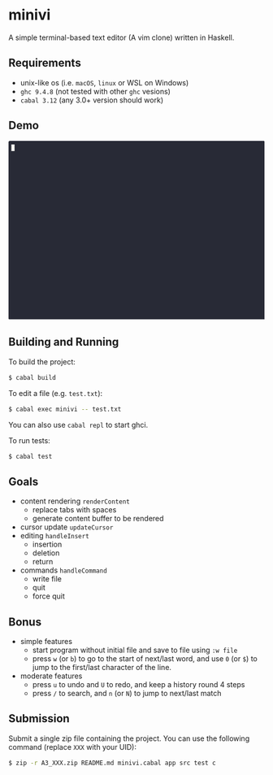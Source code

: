 # minivi

A simple terminal-based text editor (A vim clone) written in Haskell.

## Requirements

- unix-like os (i.e. `macOS`, `linux` or WSL on Windows)
- `ghc 9.4.8` (not tested with other `ghc` vesions)
- `cabal 3.12` (any 3.0+ version should work)

## Demo
<p align="center">
  <img src="./demo.gif" alt="minivi demo" />
  <!-- ![til](./demo.gif) -->
</p>

## Building and Running

To build the project:

```sh
$ cabal build
```

To edit a file (e.g. `test.txt`):

``` sh
$ cabal exec minivi -- test.txt
```

You can also use `cabal repl` to start ghci.

To run tests:

```sh
$ cabal test
```

## Goals

- content rendering `renderContent`
  - replace tabs with spaces
  - generate content buffer to be rendered
- cursor update `updateCursor`
- editing `handleInsert`
  - insertion
  - deletion
  - return
- commands `handleCommand`
  - write file
  - quit
  - force quit

## Bonus

- simple features
  - start program without initial file and save to file using `:w file`
  - press `w` (or `b`) to go to the start of next/last word, and use `0` (or `$`) to jump to the first/last character of the line.
- moderate features
  - press `u` to undo and `U` to redo, and keep a history round 4 steps
  - press `/` to search, and `n` (or `N`) to jump to next/last match

## Submission

Submit a single zip file containing the project. You can use the following command (replace `XXX` with your UID):

```sh
$ zip -r A3_XXX.zip README.md minivi.cabal app src test c
```
